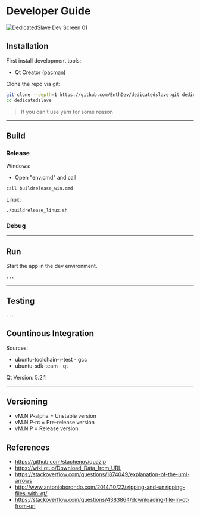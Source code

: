 # Developer Guide

![DedicatedSlave Dev Screen 01](img/devscreen_01.png)

## Installation

First install development tools:

* Qt Creator ([pacman](https://www.archlinux.org/packages/?name=qtcreator))

Clone the repo via git:

```bash
git clone --depth=1 https://github.com/EnthDev/dedicatedslave.git dedicatedslave
cd dedicatedslave
```

> If you can't use yarn for some reason

***

## Build

### Release

Windows:

* Open "env.cmd" and call

```
call buildrelease_win.cmd
```

Linux:

```bash
./buildrelease_linux.sh
```

### Debug

***

## Run

Start the app in the dev environment.

```bash
...
```

***

## Testing

```bash
...
```

## Countinous Integration

Sources:
* ubuntu-toolchain-r-test - gcc
* ubuntu-sdk-team - qt

Qt Version: 5.2.1

---

## Versioning

* vM.N.P-alpha = Unstable version
* vM.N.P-rc = Pre-release version
* vM.N.P = Release version

## References

* https://github.com/stachenov/quazip
* https://wiki.qt.io/Download_Data_from_URL
* https://stackoverflow.com/questions/1874049/explanation-of-the-uml-arrows
* http://www.antonioborondo.com/2014/10/22/zipping-and-unzipping-files-with-qt/
* https://stackoverflow.com/questions/4383864/downloading-file-in-qt-from-url
